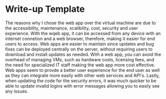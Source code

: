 # Write-up Template

The reasons why I chose the web app over the virtual machine are due to the accessibility, maintenance, scalibility, cost, security and user experience. With the wqeb app, it can be accessed from any device with an internet connetion and a web browser, therefore, making it easier for end users to access. Web apps are easier to maintain since updates and bug fixes can be deployed centrally on the server, without requiring users to download and install updates as needed. With a web app, you can avoid the overhead of managing VMs, such as hardware costs, licensing fees, and the need for specialized IT staff making the web app more cost effective. Web apps seem to provde a better user experience for the end user as well as they can integrate more easily with other web services and API's. Lastly, when updating the code for the security errors, it was much quicker to be able to update invalid logins with error messages allowing you to easily see any issues. 
